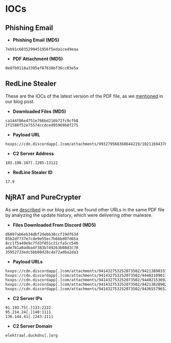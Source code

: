# IOCs

## Phishing Email

* **Phishing Email (MD5)**
```text
7eb91c6035299451956f5eda1ce49eaa
```

* **PDF Attachment (MD5)**
```text
0e8fb9118a3395ef87638bf36cc03e5a
```

## RedLine Stealer

These are the IOCs of the latest version of the PDF file, as we [mentioned](https://netskope.com/blog/redline-stealer-pdf-phishing-campaign) in our blog post.

* **Downloaded Files (MD5)**
```text
ca144f86e4751e766bd216b72fc9cfb8
2f1588f52e75574ccdced95969b8f275
```

* **Payload URL**
```text
hxxps://cdn.discordapp[.]com/attachments/993279568368644219/1021169437837111346/InvoicePO45928.zip
```

* **C2 Server Address**
```text
103.190.107[.]205:13122
```

* **RedLine Stealer ID**
```text
17.9
```

## NjRAT and PureCrypter

As we [described](https://netskope.com/blog/redline-stealer-pdf-phishing-campaign) in our blog post, we found other URLs in the same PDF file by analyzing the update history, which were delivering other malware.

* **Files Downloaded From Discord (MD5)**
```text
d6097ab6eb34dbf2debb38ccf19df63d
85b2df737e7cde9e55ec7b6bbd07d65a
8cc1f5a49e9c7fd3f851c21cfa5cc546
ade7b1a0adba4f383b749263b08d3c70
35952733edc5bb08d28c4a72adba2da3
```

* **Payload URLs**
```text
hxxps://cdn.discordapp[.]com/attachments/941432753252073502/942138983331291277/Invoice_NO355449609.rar
hxxps://cdn.discordapp[.]com/attachments/941432753252073502/944021090173354014/Encrypted.hta
hxxps://cdn.discordapp[.]com/attachments/941432753252073502/944021536925425674/Encrypted.rar
hxxps://cdn.discordapp[.]com/attachments/941432753252073502/942138289824100383/Server.exe
hxxps://cdn.discordapp[.]com/attachments/941432753252073502/943655796527472670/system.exe
```

* **C2 Server IPs**
```text
91.193.75[.]133:2222
95.214.24[.]140:1111
136.144.41[.]243:1111
```

* **C2 Server Domain**
```text
elektraal.duckdns[.]org
```